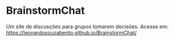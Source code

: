 # BrainstormChat
 Um site de discusções para grupos tomarem decisões. Acesse em: https://leonardosouzabento.github.io/BrainstormChat/
